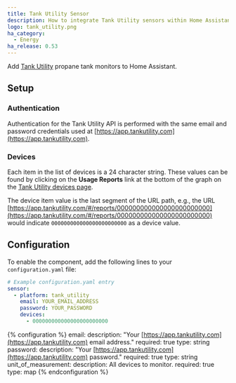 ```yaml
---
title: Tank Utility Sensor
description: How to integrate Tank Utility sensors within Home Assistant.
logo: tank_utility.png
ha_category:
  - Energy
ha_release: 0.53
---
```


Add [Tank Utility](https://www.tankutility.com/) propane tank monitors to Home Assistant.

## Setup

### Authentication

Authentication for the Tank Utility API is performed with the same email and password credentials used at [https://app.tankutility.com](https://app.tankutility.com).

### Devices

Each item in the list of devices is a 24 character string. These values can be found by clicking on the **Usage Reports** link at the bottom of the graph on the [Tank Utility devices page](https://app.tankutility.com/#/devices).

The device item value is the last segment of the URL path, e.g., the URL
[https://app.tankutility.com/#/reports/000000000000000000000000](https://app.tankutility.com/#/reports/000000000000000000000000) would indicate `000000000000000000000000` as a device value.

## Configuration

To enable the component, add the following lines to your `configuration.yaml` file:

```yaml
# Example configuration.yaml entry
sensor:
  - platform: tank_utility
    email: YOUR_EMAIL_ADDRESS
    password: YOUR_PASSWORD
    devices:
      - 000000000000000000000000
```

{% configuration %}
email:
  description: "Your [https://app.tankutility.com](https://app.tankutility.com) email address."
  required: true
  type: string
password:
  description: "Your [https://app.tankutility.com](https://app.tankutility.com) password."
  required: true
  type: string
unit_of_measurement:
  description: All devices to monitor.
  required: true
  type: map
{% endconfiguration %}
